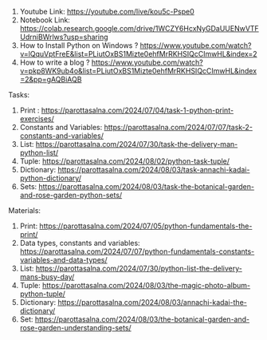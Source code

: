 1. Youtube Link: https://youtube.com/live/kou5c-Pspe0
2. Notebook Link: https://colab.research.google.com/drive/1WCZY6HcxNyGDaUUENwVTFUdrniBWrlws?usp=sharing
3. How to Install Python on Windows ? https://www.youtube.com/watch?v=lQquVptFreE&list=PLiutOxBS1Mizte0ehfMrRKHSIQcCImwHL&index=2
4. How to write a blog ? https://www.youtube.com/watch?v=pkp8WK9ub4o&list=PLiutOxBS1Mizte0ehfMrRKHSIQcCImwHL&index=2&pp=gAQBiAQB


Tasks: 
1. Print : https://parottasalna.com/2024/07/04/task-1-python-print-exercises/
2. Constants and Variables: https://parottasalna.com/2024/07/07/task-2-constants-and-variables/
3. List: https://parottasalna.com/2024/07/30/task-the-delivery-man-python-list/
4. Tuple: https://parottasalna.com/2024/08/02/python-task-tuple/
5. Dictionary: https://parottasalna.com/2024/08/03/task-annachi-kadai-python-dictionary/
6. Sets: https://parottasalna.com/2024/08/03/task-the-botanical-garden-and-rose-garden-python-sets/


Materials: 
1. Print: https://parottasalna.com/2024/07/05/python-fundamentals-the-print/
2. Data types, constants and variables: https://parottasalna.com/2024/07/07/python-fundamentals-constants-variables-and-data-types/
3. List: https://parottasalna.com/2024/07/30/python-list-the-delivery-mans-busy-day/
4. Tuple: https://parottasalna.com/2024/08/03/the-magic-photo-album-python-tuple/
5. Dictionary: https://parottasalna.com/2024/08/03/annachi-kadai-the-dictionary/
6. Set: https://parottasalna.com/2024/08/03/the-botanical-garden-and-rose-garden-understanding-sets/





 
